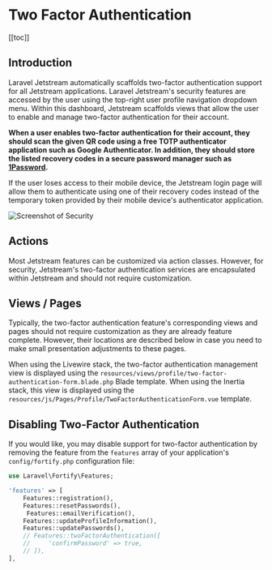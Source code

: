 # Two Factor Authentication

[[toc]]

## Introduction

Laravel Jetstream automatically scaffolds two-factor authentication support for all Jetstream applications. Laravel Jetstream's security features are accessed by the user using the top-right user profile navigation dropdown menu. Within this dashboard, Jetstream scaffolds views that allow the user to enable and manage two-factor authentication for their account.

**When a user enables two-factor authentication for their account, they should scan the given QR code using a free TOTP authenticator application such as Google Authenticator. In addition, they should store the listed recovery codes in a secure password manager such as [1Password](https://1password.com).**

If the user loses access to their mobile device, the Jetstream login page will allow them to authenticate using one of their recovery codes instead of the temporary token provided by their mobile device's authenticator application.

![Screenshot of Security](./../../assets/img/security.png)

## Actions

Most Jetstream features can be customized via action classes. However, for security, Jetstream's two-factor authentication services are encapsulated within Jetstream and should not require customization.

## Views / Pages

Typically, the two-factor authentication feature's corresponding views and pages should not require customization as they are already feature complete. However, their locations are described below in case you need to make small presentation adjustments to these pages.

When using the Livewire stack, the two-factor authentication management view is displayed using the `resources/views/profile/two-factor-authentication-form.blade.php` Blade template. When using the Inertia stack, this view is displayed using the `resources/js/Pages/Profile/TwoFactorAuthenticationForm.vue` template.

## Disabling Two-Factor Authentication

If you would like, you may disable support for two-factor authentication by removing the feature from the `features` array of your application's `config/fortify.php` configuration file:

```php
use Laravel\Fortify\Features;

'features' => [
    Features::registration(),
    Features::resetPasswords(),
     Features::emailVerification(),
    Features::updateProfileInformation(),
    Features::updatePasswords(),
    // Features::twoFactorAuthentication([
    //     'confirmPassword' => true,
    // ]),
],
```
